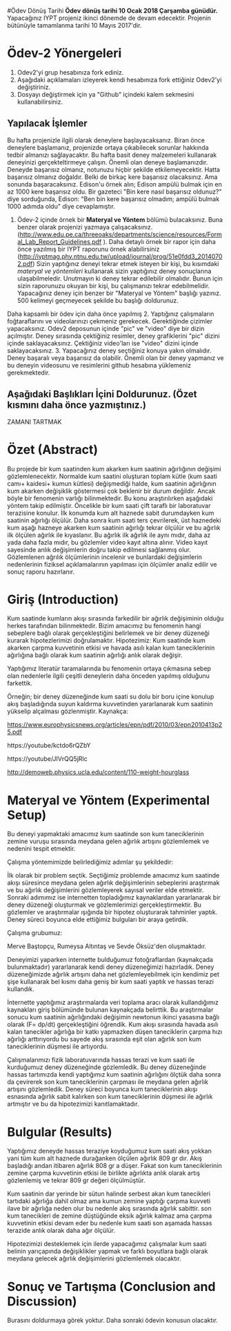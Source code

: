#Ödev Dönüş Tarihi
**Ödev dönüş tarihi 10 Ocak 2018 Çarşamba günüdür.** Yapacağınız IYPT projeniz ikinci dönemde de devam edecektir. Projenin bütünüyle tamamlanma tarihi 10 Mayıs 2017'dir. 

# Ödev-2 Yönergeleri 
1. Odev2'yi grup hesabınıza fork ediniz. 
2. Aşağıdaki açıklamaları izleyerek kendi hesabınıza fork ettiğiniz Odev2'yi değiştiriniz. 
3. Dosyayı değiştirmek için ya "Github" içindeki kalem sekmesini kullanabilirsiniz. 

## Yapılacak İşlemler
Bu hafta projenizle ilgili olarak deneylere başlayacaksanız. Biran önce deneylere başlamanız, projenizde ortaya 
çıkabilecek sorunlar hakkında tedbir almanızı sağlayacaktır. Bu hafta basit deney malzemeleri kullanarak deneyinizi
gerçekteltirmeye çalışın. Önemli olan deneye başlamanızdır. Deneyde başarısız olmanız, notunuzu hiçbir şekilde etkilemeyecektir.
Hatta başarısız olmanız doğaldır. Belki de birkaç kere başarısız olacaksınız. Ama sonunda başaracaksınız. Edison'u örnek alın; 
Edison ampülü bulmak için en az 1000 kere başarısız oldu. Bir gazeteci "Bin kere nasıl başarısız oldunuz?" diye sorduğunda, 
Edison: "Ben bin kere başarısız olmadım; ampülü bulmak 1000 adımda oldu" diye cevaplamıştır. 

1. Ödev-2 içinde örnek bir **Materyal ve Yöntem** bölümü bulacaksınız. Buna benzer olarak projenizi yazmaya çalışacaksınız. (http://www.edu.pe.ca/threeoaks/departments/science/resources/Formal_Lab_Report_Guidelines.pdf ). Daha detaylı örnek bir rapor için daha önce yazılmış bir IYPT raporunu örnek alabilirsiniz (http://iyptmag.phy.ntnu.edu.tw/upload/journal/prog/51e0fdd3_20140702.pdf) Sizin yaptığınız deneyi tekrar etmek isteyen bir kişi, bu kısımdaki *materyal ve yöntemleri* kullanarak sizin yaptığınız deney sonuçlarına ulaşabilmeledir. Unutmayın ki deney tekrar edilebilir olmalıdır. Bunun için sizin raporunuzu okuyan bir kişi, bu çalışmanızı tekrar edebilmelidir. Yapacağınız deney için benzer bir "Materyal ve Yöntem" başlığı yazınız. 500 kelimeyi geçmeyecek şekilde bu başlığı doldurunuz. 

Daha kapsamlı bir ödev için daha önce yapılmış 
2. Yaptığınız çalışmaların foğtaraflarını ve videolarınızı çekmeniz gerekecek. Gerektiğinde çizimler yapacaksınız. Odev2 deposunun içinde "pic" ve "video" diye bir dizin açılmıştır. Deney sırasında çektiğiniz resimler, deney grafiklerini "pic" dizini içinde saklayacaksınız. Çektiğiniz video'ları ise "video" dizini içinde saklayacaksınız. 
3. Yapacağınız deney seçtiğiniz konuya yakın olmalıdır. Deney başaralı veya başarısız da olabilir. Önemli olan bir deney yapmanız ve bu deneyin videosunu ve resimlerini github hesabına yüklemeniz gerekmektedir. 

## Aşağıdaki Başlıkları İçini Doldurunuz. (Özet kısmını daha önce yazmıştınız.) 

ZAMANI TARTMAK

# Özet (Abstract)
Bu projede bir kum saatinden kum akarken kum saatinin ağırlığının değişimi gözlemlenecektir. Normalde kum saatini oluşturan toplam kütle (kum saati camı+ kaidesi+ kumun kütlesi) değişmediği halde, kum saatinin ağırlığının kum akarken değişiklik göstermesi çok beklenir bir durum değildir. Ancak böyle bir fenomenin varlığı bilinmektedir. Bu konu araştırılırken aşağıdaki yöntem takip edilmiştir. Öncelikle bir kum saati çift taraflı bir laboratuvar terazisine konulur. İlk konumda kum alt haznede sabit durumdayken kum saatinin ağırlığı ölçülür. Daha sonra kum saati ters çevrilerek, üst haznedeki kum aşağı hazneye akarken kum saatinin ağırlığı tekrar ölçülür ve bu ağırlık ilk ölçülen ağırlık ile kıyaslanır. Bu ağırlık ilk ağırlık ile aynı mıdır, daha az yada daha fazla mıdır, bu gözlemler video kayıt altına alınır. Video kayıt sayesinde anlık değişimlerin doğru takip edilmesi sağlanmış olur. Gözlemlenen ağrılık ölçümlerinin incelenir ve bunlardaki değişimlerin nedenlerinin fiziksel açıklamalarının yapılması için ölçümler analiz edilir ve sonuç raporu hazırlanır. 
# Giriş (Introduction)
Kum saatinde kumların akışı sırasında farkedilir bir ağırlık değişiminin olduğu herkes tarafından bilinmektedir. Bizim amacımız bu fenomenin hangi sebeplere bağlı olarak gerçekleştiğini belirlemek ve bir deney düzeneği kurarak hipotezlerimizi doğrulamaktır. 
Hipotezimiz:
Kum saatinde kum akarken çarpma kuvvetinin etkisi ve havada asılı kalan kum taneciklerinin ağırlığına bağlı olarak kum saatinin ağırlığı anlık olarak değişir. 

Yaptığımız literatür taramalarında bu fenomenin ortaya çıkmasına sebep olan nedenlerle ilgili çeşitli deneylerin daha önceden yapılmış olduğunu farkettik. 

Örneğin; bir deney düzeneğinde kum saati su dolu bir boru içine konulup akış başladığında suyun kaldırma kuvvetinden yararlanarak kum saatinin yükselip alçalması gözlenmiştir. 
Kaynakça:

https://www.europhysicsnews.org/articles/epn/pdf/2010/03/epn2010413p25.pdf

https://youtube/kctdo6rQZbY

https://youtube/JIVrQQ5jRlc

http://demoweb.physics.ucla.edu/content/110-weight-hourglass

# Materyal ve Yöntem (Experimental Setup)

Bu deneyi yapmaktaki amacımız kum saatinde son kum taneciklerinin zemine vuruşu sırasında meydana gelen ağırlık artışını gözlemlemek ve nedenini tespit etmektir.

Çalışma yöntemimizde belirlediğimiz adımlar şu şekildedir:

İlk olarak bir problem seçtik. Seçtiğimiz problemde amacımız kum saatinde akışı süresince meydana gelen ağırlık değişimlerinin sebeplerini araştırmak ve bu ağırlık değişimlerini gözlemleyerek sayısal veriler elde etmektir. Sonraki adımımız ise internetten topladığımız kaynaklardan yararlanarak bir deney düzeneği oluşturmak ve gözlemlerimizi gerçekleştirmektir. Bu gözlemler ve araştırmalar ışığında bir hipotez oluşturarak tahminler yaptık. Deney süreci boyunca elde ettiğimiz bulguları bir araya getirdik.

Çalışma grubumuz:

Merve Baştopçu, Rumeysa Altıntaş ve Sevde Öksüz'den oluşmaktadır. 

Deneyimizi yaparken internette bulduğumuz fotoğraflardan (kaynakçada bulunmaktadır) yararlanarak kendi deney düzeneğimizi hazırladık. Deney düzeneğimizde ağırlık artışını daha net gözlemleyebilmek için kendimiz pet şişe kullanarak bel kısmı daha geniş bir kum saati yaptık ve hassas terazi kullandık.

İnternette yaptığımız araştırmalarda veri toplama aracı olarak kullandığımız kaynakları giriş bölümünde bulunan kaynakçada belirttik. Bu araştırmalar sonucu kum saatinin ağırlığındaki değişimin newtonun ikinci yasasına bağlı olarak (F= dp/dt) gerçekleştiğini öğrendik. Kum akışı sırasında havada asılı kalan tanecikler ağırlığa bir katkı yapmazken düşen taneciklerin çarpma hızı ağırlığı arttırıyordu bu sayede akış sırasında eşit olan ağırlık son kum taneciklerinin düşmesi ile artıyordu.


Çalışmalarımızı fizik laboratuvarında hassas terazi ve kum saati ile kurduğumuz deney düzeneğinde gözlemledik. Bu deney düzeneğinde hassas tartımızda kendi yaptığımız kum saatinin ağırlığını ölçtük daha sonra da çevirerek son kum taneciklerinin çarpması ile meydana gelen ağırlık artışını gözlemledik. Deney süreci boyunca kum taneciklerinin akışı esnasında ağırlık sabit kalırken son kum taneciklerinin düşmesi ile ağırlık artmıştır ve bu da hipotezimizi kanıtlamaktadır. 


# Bulgular (Results)
Yaptığımız deneyde hassas teraziye koyduğumuz kum saati akış yokkan yani tüm kum alt haznede durağanken ölçülen ağırlık 809 gr dır. Akış başladığı andan itibaren ağırlık 808 gr a düşer. Fakat son kum taneciklerinin zemine çarpma kuvvetinin etkisi ile birlikte ağırlıkta anlık olarak artış gözlenlemiş ve tekrar 809 gr değeri ölçülmüştür.

Kum saatinin dar yerinde bir sütun halinde serbest akan kum tanecikleri tartıdaki ağırlığa dahil olmaz ama kumun zemine yaptığı çarpma kuvveti ilave bir ağırlığa neden olur bu nedenle akış sırasında ağırlık sabittir. son kum tanecikleri de zemine düştüğünde eksik ağırlık kalmaz ama çarpma kuvvetinin etkisi devam eder bu nedenle kum saati son aşamada hassas terazide anlık olarak daha ağır ölçülür.

Hipotezimizi desteklemek için ilerde yapacağımız çalışmalar kum saati belinin yarıçapında değişiklikler yapmak ve farklı boyutlara bağlı olarak meydana gelecek ağırlık değişimlerini gözlemlemek olacaktır.


# Sonuç ve Tartışma (Conclusion and Discussion) 
Burasını doldurmaya görek yoktur. Daha sonraki ödevin konusun olacaktır. 



